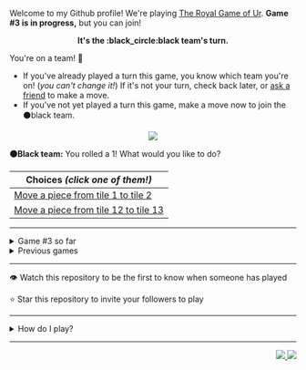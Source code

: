Welcome to my Github profile!
We're playing
[The Royal Game of Ur](https://en.wikipedia.org/wiki/Royal_Game_of_Ur).
**Game #3 is in progress,** but you can join!

<p align="center">
  <b>It's the
  :black_circle:black
  team's turn.</b>
</p>

You're on a team! :wave:

* If you've already played a turn this game, you know which team you're on!
(_you can't change it!_)
If it's not your turn, check back later, or
[ask a
friend](https://twitter.com/share?text=I'm+playing+The+Royal+Game+of+Ur+on+a+GitHub+profile.+Take+your+turn+at+https://github.com/rossjrw/rossjrw+%23RoyalGameOfUr+%23github)
to make a move.
* If you've not yet played a turn this game, make a move now to join the
:black_circle:black
team.

<p align="center"><img src="https://raw.githubusercontent.com/rossjrw/rossjrw/play/games/current/board.526.svg"></p>

  **:black_circle:Black team:**
  You rolled a 1!
What would you like to do?

| Choices *(click one of them!)* |
| --- |
  | [Move a piece from tile 1 to tile 2    ](https://github.com/rossjrw/rossjrw/issues/new?title=ur-move-1%401-0&amp;body=Press+Submit%21+You+don%27t+need+to+edit+this+text+or+do+anything+else.%0D%0A%0D%0ABe+aware+that+your+move+can+take+a+minute+or+two+to+process.) |
  | [Move a piece from tile 12 to tile 13    ](https://github.com/rossjrw/rossjrw/issues/new?title=ur-move-1%4012-0&amp;body=Press+Submit%21+You+don%27t+need+to+edit+this+text+or+do+anything+else.%0D%0A%0D%0ABe+aware+that+your+move+can+take+a+minute+or+two+to+process.) |

-----

<details><summary>Game #3 so far</summary>

## Who's on each team?

<table>
    <thead>
      <tr><th colspan=2>Players in this game</th></tr>
    </thead>
    <tbody>
      <tr>
        <td align="right"><b>Black team</b> :black_circle:</td>
        <td>:white_circle: <b> White team</b></td>
      </tr>
      <tr align="center">
        <td><b><a href="https://github.com/BaptisteMartinet">@BaptisteMartinet</a></b> (33)<br><b><a href="https://github.com/tassiaaccioly">@tassiaaccioly</a></b> (3)<br><b><a href="https://github.com/chekos">@chekos</a></b> (3)<br><b><a href="https://github.com/rossjrw">@rossjrw</a></b> (2)<br><b><a href="https://github.com/cbebe">@cbebe</a></b> (2)<br><b><a href="https://github.com/DiogoTofuMartins">@DiogoTofuMartins</a></b> (1)<br><b><a href="https://github.com/jackwilliamgray">@jackwilliamgray</a></b> (1)<br><b><a href="https://github.com/jackcarey">@jackcarey</a></b> (1)<br><b><a href="https://github.com/shaurya-src">@shaurya-src</a></b> (1)<br><b><a href="https://github.com/kinduff">@kinduff</a></b> (1)<br><b><a href="https://github.com/AfterWorld">@AfterWorld</a></b> (1)</td>
        <td><b><a href="https://github.com/1ethanhansen">@1ethanhansen</a></b> (37)<br><b><a href="https://github.com/shpatrickguo">@shpatrickguo</a></b> (7)<br><b><a href="https://github.com/jtrent238">@jtrent238</a></b> (3)<br><b><a href="https://github.com/The-Coding-Classroom">@The-Coding-Classroom</a></b> (1)<br><b><a href="https://github.com/Hans5958">@Hans5958</a></b> (1)<br><b><a href="https://github.com/abhijit-hota">@abhijit-hota</a></b> (1)</td>
      </tr>
    </tbody>
  </table>

## What's happened so far?

| Time | Turn | Event | Issue | Board |
| :---: | :---: | :--- | :---: | :---: |
  | 11th Jan 2021 18:53 | **0** | :black_circle: **[@BaptisteMartinet](https://github.com/BaptisteMartinet)** started a new game | [#425](https://github.com/rossjrw/rossjrw/issues/425) | [link](https://raw.githubusercontent.com/rossjrw/rossjrw/2e4658022b4eb7f8104666e9a88e8250643c9383/games/current/board.425.svg) |
  | 11th Jan 2021 18:54 | **1** | :black_circle: **[@BaptisteMartinet](https://github.com/BaptisteMartinet)** moved a black piece onto the board to position 1    | [#426](https://github.com/rossjrw/rossjrw/issues/426) | [link](https://raw.githubusercontent.com/rossjrw/rossjrw/a934bcece1bb80caea7dd9911616969452437f3f/games/current/board.426.svg) |
  | 11th Jan 2021 22:08 | **2** | :white_circle: **[@shpatrickguo](https://github.com/shpatrickguo)** moved a white piece onto the board to position 1    | [#427](https://github.com/rossjrw/rossjrw/issues/427) | [link](https://raw.githubusercontent.com/rossjrw/rossjrw/d9425379be92f8c2138459fe496777e97c352802/games/current/board.427.svg) |
  | 12th Jan 2021 09:37 | **3** | :black_circle: **[@BaptisteMartinet](https://github.com/BaptisteMartinet)** moved a black piece from position 1 to position 2    | [#428](https://github.com/rossjrw/rossjrw/issues/428) | [link](https://raw.githubusercontent.com/rossjrw/rossjrw/f9c17baa5a05e61467c216e08c631b80b3f0c57a/games/current/board.428.svg) |
  | 12th Jan 2021 17:20 | **4** | :white_circle: **[@1ethanhansen](https://github.com/1ethanhansen)** moved a white piece from position 1 to position 4  — claimed a rosette :rosette:  | [#429](https://github.com/rossjrw/rossjrw/issues/429) |  |
  | 12th Jan 2021 17:21 | **5** | :white_circle: **[@1ethanhansen](https://github.com/1ethanhansen)** moved a white piece from position 4 to position 8  — claimed a rosette :rosette:  | [#430](https://github.com/rossjrw/rossjrw/issues/430) | [link](https://raw.githubusercontent.com/rossjrw/rossjrw/64b501e334c803850d09f6cc1d178ebf13715574/games/current/board.430.svg) |
  | 12th Jan 2021 17:21 | **6** | :white_circle:  The white team rolled a 0 and their turn was automatically passed | [#430](https://github.com/rossjrw/rossjrw/issues/430) | [link](https://raw.githubusercontent.com/rossjrw/rossjrw/40d891e2a3ae5c43ae4fc383a0fdd3bd862e6951/games/current/board.430.svg) |
  | 12th Jan 2021 17:28 | **7** | :black_circle: **[@BaptisteMartinet](https://github.com/BaptisteMartinet)** moved a black piece from position 2 to position 3    | [#431](https://github.com/rossjrw/rossjrw/issues/431) | [link](https://raw.githubusercontent.com/rossjrw/rossjrw/007f032d6b05bb9beb025545237aba31ad4dc208/games/current/board.431.svg) |
  | 12th Jan 2021 18:00 | **8** | :white_circle: **[@1ethanhansen](https://github.com/1ethanhansen)** moved a white piece onto the board to position 1    | [#432](https://github.com/rossjrw/rossjrw/issues/432) | [link](https://raw.githubusercontent.com/rossjrw/rossjrw/014ac3a454cd31667735a39216d1503a010315d1/games/current/board.432.svg) |
  | 13th Jan 2021 00:01 | **9** | :black_circle: **[@DiogoTofuMartins](https://github.com/DiogoTofuMartins)** moved a black piece from position 3 to position 6    | [#433](https://github.com/rossjrw/rossjrw/issues/433) | [link](https://raw.githubusercontent.com/rossjrw/rossjrw/11b7813c66bae8ab2d2ce21d882b994e261d37d7/games/current/board.433.svg) |
  | 13th Jan 2021 00:37 | **10** | :white_circle: **[@1ethanhansen](https://github.com/1ethanhansen)** moved a white piece onto the board to position 2    | [#434](https://github.com/rossjrw/rossjrw/issues/434) | [link](https://raw.githubusercontent.com/rossjrw/rossjrw/e8661f4a65c59817df3d0238efe825d1fddc74a8/games/current/board.434.svg) |
  | 13th Jan 2021 18:36 | **11** | :black_circle: **[@tassiaaccioly](https://github.com/tassiaaccioly)** moved a black piece onto the board to position 3    | [#435](https://github.com/rossjrw/rossjrw/issues/435) | [link](https://raw.githubusercontent.com/rossjrw/rossjrw/166fbc83a6b89e7f10c30abac8f525e778714533/games/current/board.435.svg) |
  | 13th Jan 2021 18:49 | **12** | :white_circle: **[@1ethanhansen](https://github.com/1ethanhansen)** moved a white piece from position 2 to position 4  — claimed a rosette :rosette:  | [#436](https://github.com/rossjrw/rossjrw/issues/436) | [link](https://raw.githubusercontent.com/rossjrw/rossjrw/aeef20a5ed22fbd5a5c0f256032def39129fbc71/games/current/board.436.svg) |
  | 13th Jan 2021 19:06 | **13** | :white_circle: **[@1ethanhansen](https://github.com/1ethanhansen)** moved a white piece from position 4 to position 6 — captured a black piece :crossed_swords:   | [#437](https://github.com/rossjrw/rossjrw/issues/437) | [link](https://raw.githubusercontent.com/rossjrw/rossjrw/bac6e6fe13f7b89d6ae9684665614d09f5a445d8/games/current/board.437.svg) |
  | 15th Jan 2021 12:14 | **14** | :black_circle: **[@BaptisteMartinet](https://github.com/BaptisteMartinet)** moved a black piece from position 3 to position 4  — claimed a rosette :rosette:  | [#439](https://github.com/rossjrw/rossjrw/issues/439) | [link](https://raw.githubusercontent.com/rossjrw/rossjrw/07c0fb432b09d5149b7dc3f8bcde787762f70071/games/current/board.439.svg) |
  | 15th Jan 2021 12:16 | **15** | :black_circle: **[@BaptisteMartinet](https://github.com/BaptisteMartinet)** moved a black piece from position 4 to position 6 — captured a white piece :crossed_swords:   | [#440](https://github.com/rossjrw/rossjrw/issues/440) |  |
  | 15th Jan 2021 16:29 | **16** | :white_circle: **[@jtrent238](https://github.com/jtrent238)** moved a white piece onto the board to position 2    | [#441](https://github.com/rossjrw/rossjrw/issues/441) | [link](https://raw.githubusercontent.com/rossjrw/rossjrw/0ed9adc147e32099b31a788bfba00440ea8ccf3d/games/current/board.441.svg) |
  | 15th Jan 2021 16:29 | **17** | :black_circle:  The black team rolled a 0 and their turn was automatically passed | [#441](https://github.com/rossjrw/rossjrw/issues/441) | [link](https://raw.githubusercontent.com/rossjrw/rossjrw/01e08b60925a369661b38ca5ba8e33082663c279/games/current/board.441.svg) |
  | 15th Jan 2021 16:31 | **18** | :white_circle: **[@jtrent238](https://github.com/jtrent238)** moved a white piece from position 1 to position 4  — claimed a rosette :rosette:  | [#442](https://github.com/rossjrw/rossjrw/issues/442) | [link](https://raw.githubusercontent.com/rossjrw/rossjrw/52354f0a149ac4b0412d42364e23afe676a99b76/games/current/board.442.svg) |
  | 15th Jan 2021 16:32 | **19** | :white_circle: **[@jtrent238](https://github.com/jtrent238)** moved a white piece onto the board to position 1    | [#443](https://github.com/rossjrw/rossjrw/issues/443) | [link](https://raw.githubusercontent.com/rossjrw/rossjrw/b283cfa2c7a043a9dcde5d7966a91c7ad1019995/games/current/board.443.svg) |
  | 16th Jan 2021 16:32 | **20** | :black_circle: **[@BaptisteMartinet](https://github.com/BaptisteMartinet)** moved a black piece from position 6 to position 9    | [#444](https://github.com/rossjrw/rossjrw/issues/444) | [link](https://raw.githubusercontent.com/rossjrw/rossjrw/75f1465060fcb7856ed862ef84dd6a1e5f967144/games/current/board.444.svg) |
  | 16th Jan 2021 17:51 | **21** | :white_circle: **[@1ethanhansen](https://github.com/1ethanhansen)** moved a white piece from position 4 to position 7    | [#445](https://github.com/rossjrw/rossjrw/issues/445) | [link](https://raw.githubusercontent.com/rossjrw/rossjrw/b6a52aa2e0194d0daf60acd5a9817d98a713a311/games/current/board.445.svg) |
  | 17th Jan 2021 10:44 | **22** | :black_circle: **[@BaptisteMartinet](https://github.com/BaptisteMartinet)** moved a black piece from position 9 to position 12    | [#446](https://github.com/rossjrw/rossjrw/issues/446) | [link](https://raw.githubusercontent.com/rossjrw/rossjrw/1e0251ba2a5e8bc898e90d71e696228cc9a65f05/games/current/board.446.svg) |
  | 17th Jan 2021 19:29 | **23** | :white_circle: **[@1ethanhansen](https://github.com/1ethanhansen)** moved a white piece from position 7 to position 10    | [#447](https://github.com/rossjrw/rossjrw/issues/447) | [link](https://raw.githubusercontent.com/rossjrw/rossjrw/65c00f8eaa214b5d3e5fd942e4f5e065cffe7f6b/games/current/board.447.svg) |
  | 17th Jan 2021 21:12 | **24** | :black_circle: **[@BaptisteMartinet](https://github.com/BaptisteMartinet)** ascended a black piece from position 12 :rocket:    | [#448](https://github.com/rossjrw/rossjrw/issues/448) | [link](https://raw.githubusercontent.com/rossjrw/rossjrw/e571b93b19c18e7a983a07419059337c598299fd/games/current/board.448.svg) |
  | 17th Jan 2021 21:23 | **25** | :white_circle: **[@1ethanhansen](https://github.com/1ethanhansen)** moved a white piece from position 2 to position 3    | [#449](https://github.com/rossjrw/rossjrw/issues/449) | [link](https://raw.githubusercontent.com/rossjrw/rossjrw/38368998dd351bbda19cb08c0ca222c940c9b516/games/current/board.449.svg) |
  | 17th Jan 2021 21:50 | **26** | :black_circle: **[@BaptisteMartinet](https://github.com/BaptisteMartinet)** moved a black piece onto the board to position 3    | [#450](https://github.com/rossjrw/rossjrw/issues/450) | [link](https://raw.githubusercontent.com/rossjrw/rossjrw/de46a2d98258e6c7b02d195f53d9c3b2f15ee263/games/current/board.450.svg) |
  | 17th Jan 2021 21:54 | **27** | :white_circle: **[@1ethanhansen](https://github.com/1ethanhansen)** moved a white piece onto the board to position 4  — claimed a rosette :rosette:  | [#451](https://github.com/rossjrw/rossjrw/issues/451) | [link](https://raw.githubusercontent.com/rossjrw/rossjrw/7e8eeab04ba334dfff138fe535c38cac0f383904/games/current/board.451.svg) |
  | 17th Jan 2021 21:55 | **28** | :white_circle: **[@1ethanhansen](https://github.com/1ethanhansen)** moved a white piece onto the board to position 2    | [#452](https://github.com/rossjrw/rossjrw/issues/452) | [link](https://raw.githubusercontent.com/rossjrw/rossjrw/f08b81bb6f681b15d94ee918bd94d1bba04a0b25/games/current/board.452.svg) |
  | 17th Jan 2021 23:06 | **29** | :black_circle: **[@tassiaaccioly](https://github.com/tassiaaccioly)** moved a black piece from position 3 to position 4  — claimed a rosette :rosette:  | [#453](https://github.com/rossjrw/rossjrw/issues/453) | [link](https://raw.githubusercontent.com/rossjrw/rossjrw/5add3e878a7960dd2d55c64554514e2f46289775/games/current/board.453.svg) |
  | 18th Jan 2021 01:22 | **30** | :black_circle: **[@jackwilliamgray](https://github.com/jackwilliamgray)** moved a black piece onto the board to position 2    | [#454](https://github.com/rossjrw/rossjrw/issues/454) | [link](https://raw.githubusercontent.com/rossjrw/rossjrw/7141d88153c7024bd068837f179b6c68d50aabb4/games/current/board.454.svg) |
  | 18th Jan 2021 02:40 | **31** | :white_circle: **[@1ethanhansen](https://github.com/1ethanhansen)** moved a white piece from position 10 to position 12    | [#455](https://github.com/rossjrw/rossjrw/issues/455) | [link](https://raw.githubusercontent.com/rossjrw/rossjrw/e65711ca96b77a255a6b04990d3160c662f512ea/games/current/board.455.svg) |
  | 18th Jan 2021 08:53 | **32** | :black_circle: **[@BaptisteMartinet](https://github.com/BaptisteMartinet)** moved a black piece onto the board to position 3    | [#456](https://github.com/rossjrw/rossjrw/issues/456) | [link](https://raw.githubusercontent.com/rossjrw/rossjrw/02517d2a2a00fb36c80bd3d884f571e036d3a9e4/games/current/board.456.svg) |
  | 19th Jan 2021 00:34 | **33** | :white_circle: **[@shpatrickguo](https://github.com/shpatrickguo)** moved a white piece from position 12 to position 14  — claimed a rosette :rosette:  | [#457](https://github.com/rossjrw/rossjrw/issues/457) | [link](https://raw.githubusercontent.com/rossjrw/rossjrw/1af25861eecd59b2730215e5e576717dc5ef15b3/games/current/board.457.svg) |
  | 19th Jan 2021 12:50 | **34** | :white_circle: **[@The-Coding-Classroom](https://github.com/The-Coding-Classroom)** moved a white piece from position 8 to position 12    | [#458](https://github.com/rossjrw/rossjrw/issues/458) | [link](https://raw.githubusercontent.com/rossjrw/rossjrw/68a1ecdb1c161324ee7af463312cf8276f060348/games/current/board.458.svg) |
  | 20th Jan 2021 00:46 | **35** | :black_circle: **[@jackcarey](https://github.com/jackcarey)** moved a black piece from position 4 to position 7    | [#459](https://github.com/rossjrw/rossjrw/issues/459) | [link](https://raw.githubusercontent.com/rossjrw/rossjrw/190776b448a5d5b45c5e9ebb31bd2937d8015d94/games/current/board.459.svg) |
  | 20th Jan 2021 00:57 | **36** | :white_circle: **[@1ethanhansen](https://github.com/1ethanhansen)** moved a white piece from position 4 to position 6    | [#460](https://github.com/rossjrw/rossjrw/issues/460) | [link](https://raw.githubusercontent.com/rossjrw/rossjrw/d44b1a98c19f77fb6e63cdee86cb1dca7e6ea22b/games/current/board.460.svg) |
  | 20th Jan 2021 10:37 | **37** | :black_circle: **[@BaptisteMartinet](https://github.com/BaptisteMartinet)** moved a black piece from position 7 to position 10    | [#461](https://github.com/rossjrw/rossjrw/issues/461) | [link](https://raw.githubusercontent.com/rossjrw/rossjrw/2179e7fa83918a6f18ac24b30ad513c43ec91d22/games/current/board.461.svg) |
  | 20th Jan 2021 18:49 | **38** | :white_circle: **[@1ethanhansen](https://github.com/1ethanhansen)** ascended a white piece from position 12 :rocket:    | [#463](https://github.com/rossjrw/rossjrw/issues/463) | [link](https://raw.githubusercontent.com/rossjrw/rossjrw/acbba44a0219993b7f9d3c1c53fd5e15a6109706/games/current/board.463.svg) |
  | 22nd Jan 2021 08:16 | **39** | :black_circle: **[@shaurya-src](https://github.com/shaurya-src)** moved a black piece from position 3 to position 4  — claimed a rosette :rosette:  | [#464](https://github.com/rossjrw/rossjrw/issues/464) | [link](https://raw.githubusercontent.com/rossjrw/rossjrw/82dd4a4ec2eea12ea3d6820159ab3a2330023bef/games/current/board.464.svg) |
  | 23rd Jan 2021 19:08 | **40** | :black_circle: **[@kinduff](https://github.com/kinduff)** moved a black piece from position 4 to position 7    | [#465](https://github.com/rossjrw/rossjrw/issues/465) | [link](https://raw.githubusercontent.com/rossjrw/rossjrw/33dd4f565044125668c2f2a34c6371c9724bb6e0/games/current/board.465.svg) |
  | 23rd Jan 2021 19:13 | **41** | :white_circle: **[@1ethanhansen](https://github.com/1ethanhansen)** moved a white piece from position 2 to position 4  — claimed a rosette :rosette:  | [#466](https://github.com/rossjrw/rossjrw/issues/466) | [link](https://raw.githubusercontent.com/rossjrw/rossjrw/f6742246b239da086dc28f2d9a100e26ae5cf6e4/games/current/board.466.svg) |
  | 23rd Jan 2021 19:14 | **42** | :white_circle: **[@1ethanhansen](https://github.com/1ethanhansen)** moved a white piece from position 4 to position 7 — captured a black piece :crossed_swords:   | [#467](https://github.com/rossjrw/rossjrw/issues/467) | [link](https://raw.githubusercontent.com/rossjrw/rossjrw/23bb93acd53da2e2eb6763404b7b46c0dcf155dc/games/current/board.467.svg) |
  | 25th Jan 2021 11:27 | **43** | :black_circle: **[@BaptisteMartinet](https://github.com/BaptisteMartinet)** moved a black piece from position 10 to position 11    | [#468](https://github.com/rossjrw/rossjrw/issues/468) | [link](https://raw.githubusercontent.com/rossjrw/rossjrw/232d35cb55e908b20f32a30100685cf6f4c76187/games/current/board.468.svg) |
  | 25th Jan 2021 15:03 | **44** | :white_circle: **[@shpatrickguo](https://github.com/shpatrickguo)** moved a white piece from position 6 to position 8  — claimed a rosette :rosette:  | [#469](https://github.com/rossjrw/rossjrw/issues/469) | [link](https://raw.githubusercontent.com/rossjrw/rossjrw/850238d3bbae1052af3b594129c01deb2d579040/games/current/board.469.svg) |
  | 26th Jan 2021 00:04 | **45** | :white_circle: **[@1ethanhansen](https://github.com/1ethanhansen)** moved a white piece from position 8 to position 11 — captured a black piece :crossed_swords:   | [#470](https://github.com/rossjrw/rossjrw/issues/470) | [link](https://raw.githubusercontent.com/rossjrw/rossjrw/d074d954ee0641977a864a3bcd1aa208c46c9e05/games/current/board.470.svg) |
  | 26th Jan 2021 15:57 | **46** | :black_circle: **[@BaptisteMartinet](https://github.com/BaptisteMartinet)** moved a black piece from position 2 to position 3    | [#471](https://github.com/rossjrw/rossjrw/issues/471) | [link](https://raw.githubusercontent.com/rossjrw/rossjrw/7dd3dde2571ab52351e21a84d6bcbecbdad43de0/games/current/board.471.svg) |
  | 26th Jan 2021 17:03 | **47** | :white_circle: **[@1ethanhansen](https://github.com/1ethanhansen)** moved a white piece from position 11 to position 13    | [#472](https://github.com/rossjrw/rossjrw/issues/472) | [link](https://raw.githubusercontent.com/rossjrw/rossjrw/ab6cf76792e1dffc742b8f92e8ef3d281074f1ba/games/current/board.472.svg) |
  | 26th Jan 2021 18:32 | **48** | :black_circle: **[@tassiaaccioly](https://github.com/tassiaaccioly)** moved a black piece onto the board to position 2    | [#473](https://github.com/rossjrw/rossjrw/issues/473) | [link](https://raw.githubusercontent.com/rossjrw/rossjrw/832e93a3efdfb2d33e88093f029a94cb303f9bbf/games/current/board.473.svg) |
  | 26th Jan 2021 18:40 | **49** | :white_circle: **[@1ethanhansen](https://github.com/1ethanhansen)** moved a white piece onto the board to position 2    | [#474](https://github.com/rossjrw/rossjrw/issues/474) | [link](https://raw.githubusercontent.com/rossjrw/rossjrw/ab69c1a954351ca7d910dd7b708f78eae233207f/games/current/board.474.svg) |
  | 27th Jan 2021 14:12 | **50** | :black_circle: **[@BaptisteMartinet](https://github.com/BaptisteMartinet)** moved a black piece from position 3 to position 4  — claimed a rosette :rosette:  | [#475](https://github.com/rossjrw/rossjrw/issues/475) | [link](https://raw.githubusercontent.com/rossjrw/rossjrw/bc2d2be546b7b199f5b8cc106f446145713d7f53/games/current/board.475.svg) |
  | 27th Jan 2021 14:19 | **51** | :black_circle: **[@BaptisteMartinet](https://github.com/BaptisteMartinet)** moved a black piece from position 4 to position 6    | [#476](https://github.com/rossjrw/rossjrw/issues/476) | [link](https://raw.githubusercontent.com/rossjrw/rossjrw/49eb9611c1d54db4fcda40397b1b921d389c0c4d/games/current/board.476.svg) |
  | 27th Jan 2021 17:59 | **52** | :white_circle: **[@shpatrickguo](https://github.com/shpatrickguo)** moved a white piece from position 3 to position 6 — captured a black piece :crossed_swords:   | [#477](https://github.com/rossjrw/rossjrw/issues/477) | [link](https://raw.githubusercontent.com/rossjrw/rossjrw/06bb9f827f0bf1e643251a417522d6383b0b4da5/games/current/board.477.svg) |
  | 28th Jan 2021 06:44 | **53** | :black_circle: **[@AfterWorld](https://github.com/AfterWorld)** moved a black piece onto the board to position 3    | [#478](https://github.com/rossjrw/rossjrw/issues/478) | [link](https://raw.githubusercontent.com/rossjrw/rossjrw/a45a6b5214bcbb5b5a01c64c954217d3272d9511/games/current/board.478.svg) |
  | 28th Jan 2021 16:44 | **54** | :white_circle: **[@Hans5958](https://github.com/Hans5958)** moved a white piece from position 6 to position 8  — claimed a rosette :rosette:  | [#479](https://github.com/rossjrw/rossjrw/issues/479) | [link](https://raw.githubusercontent.com/rossjrw/rossjrw/48c06cc1502efa7a5260e46b677069444808c844/games/current/board.479.svg) |
  | 28th Jan 2021 16:46 | **55** | :white_circle: **[@1ethanhansen](https://github.com/1ethanhansen)** ascended a white piece from position 13 :rocket:    | [#480](https://github.com/rossjrw/rossjrw/issues/480) | [link](https://raw.githubusercontent.com/rossjrw/rossjrw/e3444f98f9df5bf255fbe22f8314b432ace27d06/games/current/board.480.svg) |
  | 31st Jan 2021 13:04 | **56** | :black_circle: **[@BaptisteMartinet](https://github.com/BaptisteMartinet)** moved a black piece from position 2 to position 5    | [#481](https://github.com/rossjrw/rossjrw/issues/481) | [link](https://raw.githubusercontent.com/rossjrw/rossjrw/53b630f03a589599fd1c46443f218be92a37adaf/games/current/board.481.svg) |
  | 31st Jan 2021 17:14 | **57** | :white_circle: **[@shpatrickguo](https://github.com/shpatrickguo)** moved a white piece from position 2 to position 5 — captured a black piece :crossed_swords:   | [#482](https://github.com/rossjrw/rossjrw/issues/482) | [link](https://raw.githubusercontent.com/rossjrw/rossjrw/300fa7d7575dc061711203ddd0015842ae17b803/games/current/board.482.svg) |
  | 31st Jan 2021 22:08 | **58** | :black_circle: **[@BaptisteMartinet](https://github.com/BaptisteMartinet)** moved a black piece from position 3 to position 4  — claimed a rosette :rosette:  | [#483](https://github.com/rossjrw/rossjrw/issues/483) | [link](https://raw.githubusercontent.com/rossjrw/rossjrw/7eb4c5111fdeea3d67b7e5c2ea0ec2aab8e4da8d/games/current/board.483.svg) |
  | 31st Jan 2021 22:16 | **59** | :black_circle: **[@BaptisteMartinet](https://github.com/BaptisteMartinet)** moved a black piece from position 4 to position 9    | [#484](https://github.com/rossjrw/rossjrw/issues/484) | [link](https://raw.githubusercontent.com/rossjrw/rossjrw/dcf5dd45663a135b404144a0fdd17633219ab530/games/current/board.484.svg) |
  | 1st Feb 2021 00:10 | **60** | :white_circle: **[@1ethanhansen](https://github.com/1ethanhansen)** moved a white piece from position 8 to position 9 — captured a black piece :crossed_swords:   | [#485](https://github.com/rossjrw/rossjrw/issues/485) | [link](https://raw.githubusercontent.com/rossjrw/rossjrw/68c6caaa4e4b4715f4f73ed1dd37cd0cd09f64db/games/current/board.485.svg) |
  | 1st Feb 2021 08:55 | **61** | :black_circle: **[@BaptisteMartinet](https://github.com/BaptisteMartinet)** moved a black piece onto the board to position 2    | [#486](https://github.com/rossjrw/rossjrw/issues/486) | [link](https://raw.githubusercontent.com/rossjrw/rossjrw/947274c7a85188043e8649e9820be047ad3c2663/games/current/board.486.svg) |
  | 1st Feb 2021 16:07 | **62** | :white_circle: **[@1ethanhansen](https://github.com/1ethanhansen)** moved a white piece from position 5 to position 8  — claimed a rosette :rosette:  | [#487](https://github.com/rossjrw/rossjrw/issues/487) | [link](https://raw.githubusercontent.com/rossjrw/rossjrw/d2a1dc5357dedd3c7e002cfd7c6e795d9f053f8d/games/current/board.487.svg) |
  | 1st Feb 2021 16:20 | **63** | :white_circle: **[@1ethanhansen](https://github.com/1ethanhansen)** moved a white piece from position 8 to position 11    | [#488](https://github.com/rossjrw/rossjrw/issues/488) | [link](https://raw.githubusercontent.com/rossjrw/rossjrw/ed6bf81e0c2395390cbe419f14bc28d2f13d6767/games/current/board.488.svg) |
  | 2nd Feb 2021 07:18 | **64** | :black_circle: **[@rossjrw](https://github.com/rossjrw)** moved a black piece from position 2 to position 4  — claimed a rosette :rosette:  | [#489](https://github.com/rossjrw/rossjrw/issues/489) | [link](https://raw.githubusercontent.com/rossjrw/rossjrw/66b1ccb57560e8567f3ff144554615d3a7f35543/games/current/board.489.svg) |
  | 2nd Feb 2021 07:18 | **65** | :black_circle: **[@rossjrw](https://github.com/rossjrw)** moved a black piece onto the board to position 1    | [#490](https://github.com/rossjrw/rossjrw/issues/490) | [link](https://raw.githubusercontent.com/rossjrw/rossjrw/0d49d6c13368f1050745548c2b21adc40add12d4/games/current/board.490.svg) |
  | 2nd Feb 2021 18:39 | **66** | :white_circle: **[@1ethanhansen](https://github.com/1ethanhansen)** moved a white piece from position 1 to position 4  — claimed a rosette :rosette:  | [#491](https://github.com/rossjrw/rossjrw/issues/491) | [link](https://raw.githubusercontent.com/rossjrw/rossjrw/f4bfb08c51aa9faed66e82e77fbcae3d2fb31e14/games/current/board.491.svg) |
  | 2nd Feb 2021 18:41 | **67** | :white_circle: **[@1ethanhansen](https://github.com/1ethanhansen)** moved a white piece from position 11 to position 13    | [#492](https://github.com/rossjrw/rossjrw/issues/492) |  |
  | 3rd Feb 2021 01:40 | **68** | :black_circle: **[@chekos](https://github.com/chekos)** moved a black piece from position 4 to position 5    | [#493](https://github.com/rossjrw/rossjrw/issues/493) | [link](https://raw.githubusercontent.com/rossjrw/rossjrw/2e7a659fa9077ad7ad586dca354ba71801aac90b/games/current/board.493.svg) |
  | 3rd Feb 2021 01:40 | **69** | :white_circle:  The white team rolled a 0 and their turn was automatically passed | [#493](https://github.com/rossjrw/rossjrw/issues/493) | [link](https://raw.githubusercontent.com/rossjrw/rossjrw/0daf1a5ba1bc55fea39912d8a1320a7aee6aab32/games/current/board.493.svg) |
  | 3rd Feb 2021 01:42 | **70** | :black_circle: **[@chekos](https://github.com/chekos)** moved a black piece from position 5 to position 8  — claimed a rosette :rosette:  | [#494](https://github.com/rossjrw/rossjrw/issues/494) | [link](https://raw.githubusercontent.com/rossjrw/rossjrw/2a2c34f99bef6ea6d48ffef83271e859622f988f/games/current/board.494.svg) |
  | 3rd Feb 2021 01:43 | **71** | :black_circle: **[@chekos](https://github.com/chekos)** moved a black piece from position 8 to position 10    | [#495](https://github.com/rossjrw/rossjrw/issues/495) |  |
  | 3rd Feb 2021 05:21 | **72** | :white_circle: **[@1ethanhansen](https://github.com/1ethanhansen)** ascended a white piece from position 13 :rocket:    | [#496](https://github.com/rossjrw/rossjrw/issues/496) | [link](https://raw.githubusercontent.com/rossjrw/rossjrw/209b686067ce93021e5261779ef8e02958082d89/games/current/board.496.svg) |
  | 3rd Feb 2021 05:21 | **73** | :black_circle:  The black team rolled a 0 and their turn was automatically passed | [#496](https://github.com/rossjrw/rossjrw/issues/496) | [link](https://raw.githubusercontent.com/rossjrw/rossjrw/5e7f848dd5f53b1fbb00cf2b2db4ed29edec0825/games/current/board.496.svg) |
  | 3rd Feb 2021 05:22 | **74** | :white_circle: **[@1ethanhansen](https://github.com/1ethanhansen)** moved a white piece from position 9 to position 10 — captured a black piece :crossed_swords:   | [#497](https://github.com/rossjrw/rossjrw/issues/497) | [link](https://raw.githubusercontent.com/rossjrw/rossjrw/659fc42db8f120268ae649389c805f0d9ae1bcdc/games/current/board.497.svg) |
  | 4th Feb 2021 13:17 | **75** | :black_circle: **[@BaptisteMartinet](https://github.com/BaptisteMartinet)** moved a black piece from position 1 to position 3    | [#498](https://github.com/rossjrw/rossjrw/issues/498) |  |
  | 4th Feb 2021 13:45 | **76** | :white_circle: **[@abhijit-hota](https://github.com/abhijit-hota)** ascended a white piece from position 14 :rocket:    | [#499](https://github.com/rossjrw/rossjrw/issues/499) | [link](https://raw.githubusercontent.com/rossjrw/rossjrw/f2dd7797d6851cb211d907bb13f20745aabdae1b/games/current/board.499.svg) |
  | 4th Feb 2021 13:45 | **77** | :black_circle:  The black team rolled a 0 and their turn was automatically passed | [#499](https://github.com/rossjrw/rossjrw/issues/499) | [link](https://raw.githubusercontent.com/rossjrw/rossjrw/5c1e8659144365793b64d73cc45a98a23a433068/games/current/board.499.svg) |
  | 4th Feb 2021 16:39 | **78** | :white_circle: **[@1ethanhansen](https://github.com/1ethanhansen)** moved a white piece from position 10 to position 13    | [#500](https://github.com/rossjrw/rossjrw/issues/500) | [link](https://raw.githubusercontent.com/rossjrw/rossjrw/5fd711f8717eed11a7a061bf5d23ee392e408cbc/games/current/board.500.svg) |
  | 5th Feb 2021 09:09 | **79** | :black_circle: **[@BaptisteMartinet](https://github.com/BaptisteMartinet)** moved a black piece onto the board to position 2    | [#501](https://github.com/rossjrw/rossjrw/issues/501) | [link](https://raw.githubusercontent.com/rossjrw/rossjrw/fa86d9fa2812ce5c80f3e5f3eee024f98b72ff92/games/current/board.501.svg) |
  | 5th Feb 2021 18:04 | **80** | :white_circle: **[@1ethanhansen](https://github.com/1ethanhansen)** moved a white piece from position 7 to position 10    | [#502](https://github.com/rossjrw/rossjrw/issues/502) | [link](https://raw.githubusercontent.com/rossjrw/rossjrw/9ec484e2f8b281dfee0188819ef3ef7cef63337b/games/current/board.502.svg) |
  | 5th Feb 2021 19:16 | **81** | :black_circle: **[@BaptisteMartinet](https://github.com/BaptisteMartinet)** moved a black piece from position 2 to position 4  — claimed a rosette :rosette:  | [#503](https://github.com/rossjrw/rossjrw/issues/503) | [link](https://raw.githubusercontent.com/rossjrw/rossjrw/e9ea4b15572065f5125fb557b6d4f47424b04c8e/games/current/board.503.svg) |
  | 5th Feb 2021 19:16 | **82** | :black_circle: **[@BaptisteMartinet](https://github.com/BaptisteMartinet)** moved a black piece from position 4 to position 7    | [#504](https://github.com/rossjrw/rossjrw/issues/504) | [link](https://raw.githubusercontent.com/rossjrw/rossjrw/10b79dc7f9797fc8ff31ae05a3cb23f1f7a5850d/games/current/board.504.svg) |
  | 5th Feb 2021 19:37 | **83** | :white_circle: **[@1ethanhansen](https://github.com/1ethanhansen)** moved a white piece from position 4 to position 7 — captured a black piece :crossed_swords:   | [#505](https://github.com/rossjrw/rossjrw/issues/505) |  |
  | 6th Feb 2021 16:35 | **84** | :black_circle: **[@cbebe](https://github.com/cbebe)** moved a black piece from position 3 to position 6    | [#506](https://github.com/rossjrw/rossjrw/issues/506) | [link](https://raw.githubusercontent.com/rossjrw/rossjrw/62416aa4ffa4b90dbe57b150af27580ded306517/games/current/board.506.svg) |
  | 6th Feb 2021 16:35 | **85** | :white_circle:  The white team rolled a 3 and their turn was automatically passed | [#506](https://github.com/rossjrw/rossjrw/issues/506) | [link](https://raw.githubusercontent.com/rossjrw/rossjrw/62c1ba5b22fe0fb59a683a8c352f60605b6f701c/games/current/board.506.svg) |
  | 6th Feb 2021 17:00 | **86** | :black_circle: **[@cbebe](https://github.com/cbebe)** moved a black piece from position 6 to position 8  — claimed a rosette :rosette:  | [#507](https://github.com/rossjrw/rossjrw/issues/507) | [link](https://raw.githubusercontent.com/rossjrw/rossjrw/8be9b8cf4dc6f14698a8122aaf1de344754ffbdd/games/current/board.507.svg) |
  | 6th Feb 2021 19:41 | **87** | :black_circle: **[@BaptisteMartinet](https://github.com/BaptisteMartinet)** moved a black piece onto the board to position 3    | [#508](https://github.com/rossjrw/rossjrw/issues/508) | [link](https://raw.githubusercontent.com/rossjrw/rossjrw/f3ce1d8f85759b4323f0018ffd90a067a94f66b3/games/current/board.508.svg) |
  | 7th Feb 2021 00:04 | **88** | :white_circle: **[@shpatrickguo](https://github.com/shpatrickguo)** moved a white piece from position 13 to position 14  — claimed a rosette :rosette:  | [#509](https://github.com/rossjrw/rossjrw/issues/509) | [link](https://raw.githubusercontent.com/rossjrw/rossjrw/b9ee466cd67473ac5d62531e205572aaaca5df26/games/current/board.509.svg) |
  | 7th Feb 2021 04:17 | **89** | :white_circle: **[@1ethanhansen](https://github.com/1ethanhansen)** moved a white piece from position 10 to position 13    | [#510](https://github.com/rossjrw/rossjrw/issues/510) | [link](https://raw.githubusercontent.com/rossjrw/rossjrw/2534c191783e8a1ad1ef8e9e0bb0caf9b54d29d1/games/current/board.510.svg) |
  | 8th Feb 2021 09:15 | **90** | :black_circle: **[@BaptisteMartinet](https://github.com/BaptisteMartinet)** moved a black piece from position 3 to position 4  — claimed a rosette :rosette:  | [#512](https://github.com/rossjrw/rossjrw/issues/512) | [link](https://raw.githubusercontent.com/rossjrw/rossjrw/576bebb961c56c3bfb80f6e46a243c513c32fd63/games/current/board.512.svg) |
  | 8th Feb 2021 09:16 | **91** | :black_circle: **[@BaptisteMartinet](https://github.com/BaptisteMartinet)** moved a black piece from position 4 to position 6    | [#513](https://github.com/rossjrw/rossjrw/issues/513) | [link](https://raw.githubusercontent.com/rossjrw/rossjrw/6a1d3dd325e8acb565e5a418566fb6b3c5f66f0c/games/current/board.513.svg) |
  | 8th Feb 2021 16:46 | **92** | :white_circle: **[@shpatrickguo](https://github.com/shpatrickguo)** moved a white piece from position 7 to position 10    | [#514](https://github.com/rossjrw/rossjrw/issues/514) |  |
  | 8th Feb 2021 23:14 | **93** | :black_circle: **[@BaptisteMartinet](https://github.com/BaptisteMartinet)** moved a black piece from position 8 to position 9    | [#515](https://github.com/rossjrw/rossjrw/issues/515) | [link](https://raw.githubusercontent.com/rossjrw/rossjrw/21443e9fbdaa8b27bb7e962b400d26f059ed518b/games/current/board.515.svg) |
  | 8th Feb 2021 23:14 | **94** | :white_circle:  The white team rolled a 4 and their turn was automatically passed | [#515](https://github.com/rossjrw/rossjrw/issues/515) | [link](https://raw.githubusercontent.com/rossjrw/rossjrw/8e54c1f274b3662e70458ec119d0093f07dfac74/games/current/board.515.svg) |
  | 9th Feb 2021 09:47 | **95** | :black_circle: **[@BaptisteMartinet](https://github.com/BaptisteMartinet)** moved a black piece from position 9 to position 10 — captured a white piece :crossed_swords:   | [#516](https://github.com/rossjrw/rossjrw/issues/516) | [link](https://raw.githubusercontent.com/rossjrw/rossjrw/32ce541c82b4f01522128c637bad5908e3da43d3/games/current/board.516.svg) |
  | 9th Feb 2021 16:42 | **96** | :white_circle: **[@1ethanhansen](https://github.com/1ethanhansen)** ascended a white piece from position 14 :rocket:    | [#517](https://github.com/rossjrw/rossjrw/issues/517) | [link](https://raw.githubusercontent.com/rossjrw/rossjrw/3dba82fa56c8e3fbc0da89310a4a9f44ffc85663/games/current/board.517.svg) |
  | 10th Feb 2021 09:54 | **97** | :black_circle: **[@BaptisteMartinet](https://github.com/BaptisteMartinet)** moved a black piece from position 10 to position 11    | [#518](https://github.com/rossjrw/rossjrw/issues/518) | [link](https://raw.githubusercontent.com/rossjrw/rossjrw/a3d97ca804854231b1a60257bb7861d258c6c497/games/current/board.518.svg) |
  | 10th Feb 2021 17:08 | **98** | :white_circle: **[@1ethanhansen](https://github.com/1ethanhansen)** moved a white piece onto the board to position 3    | [#519](https://github.com/rossjrw/rossjrw/issues/519) | [link](https://raw.githubusercontent.com/rossjrw/rossjrw/4de970d3a5f9f2d2d2787e50cfb7256696b22544/games/current/board.519.svg) |
  | 11th Feb 2021 17:10 | **99** | :black_circle: **[@BaptisteMartinet](https://github.com/BaptisteMartinet)** moved a black piece from position 6 to position 10    | [#520](https://github.com/rossjrw/rossjrw/issues/520) | [link](https://raw.githubusercontent.com/rossjrw/rossjrw/eef5d77c04eaef388aac506fd547b98eec2a61a9/games/current/board.520.svg) |
  | 11th Feb 2021 17:11 | **100** | :white_circle: **[@1ethanhansen](https://github.com/1ethanhansen)** moved a white piece from position 3 to position 5    | [#521](https://github.com/rossjrw/rossjrw/issues/521) | [link](https://raw.githubusercontent.com/rossjrw/rossjrw/f577ae1ea5509dab92fdf69861a8be8711beb3fe/games/current/board.521.svg) |
  | 11th Feb 2021 17:41 | **101** | :black_circle: **[@BaptisteMartinet](https://github.com/BaptisteMartinet)** moved a black piece from position 10 to position 12    | [#522](https://github.com/rossjrw/rossjrw/issues/522) | [link](https://raw.githubusercontent.com/rossjrw/rossjrw/c151437a317f6ac88666d4ae035915b910c0e3c4/games/current/board.522.svg) |
  | 11th Feb 2021 17:52 | **102** | :white_circle: **[@1ethanhansen](https://github.com/1ethanhansen)** moved a white piece from position 5 to position 7    | [#523](https://github.com/rossjrw/rossjrw/issues/523) | [link](https://raw.githubusercontent.com/rossjrw/rossjrw/5b61c444772e89bf7d0d780134600b400a9fccdb/games/current/board.523.svg) |
  | 11th Feb 2021 17:53 | **103** | :black_circle: **[@BaptisteMartinet](https://github.com/BaptisteMartinet)** moved a black piece onto the board to position 1    | [#524](https://github.com/rossjrw/rossjrw/issues/524) | [link](https://raw.githubusercontent.com/rossjrw/rossjrw/1eda1061941c6be1cd4875b4facece1a45272849/games/current/board.524.svg) |
  | 11th Feb 2021 17:56 | **104** | :white_circle: **[@1ethanhansen](https://github.com/1ethanhansen)** moved a white piece from position 7 to position 8  — claimed a rosette :rosette:  | [#525](https://github.com/rossjrw/rossjrw/issues/525) | [link](https://raw.githubusercontent.com/rossjrw/rossjrw/d6d607b40b963f460b66c3a69ec0b581fce36a3f/games/current/board.525.svg) |
  | 11th Feb 2021 17:56 | **105** | :white_circle: **[@1ethanhansen](https://github.com/1ethanhansen)** moved a white piece from position 8 to position 10    | [#526](https://github.com/rossjrw/rossjrw/issues/526) |  |

</details>

<details><summary>Previous games</summary>

## Previous games

1. A game was started on 30th Jul 2020 by **[@rossjrw](https://github.com/rossjrw)** and ended on 4th Dec 2020. 
   * The :white_circle:white team won. 
   * 64 players played 166 moves across 4 months and 5 days. 
   * The :black_circle:black team captured 9 white pieces and claimed 12 rosettes. 
   * The :white_circle:white team captured 10 black pieces and claimed 18 rosettes. 
   * The MVP of the winning team was **[@1ethanhansen](https://github.com/1ethanhansen)**, who played 48 moves. 
   * The winning move was made by **[@qbtl](https://github.com/qbtl)** ([#269](https://github.com/rossjrw/rossjrw/issues/269)).
1. A game was started on 4th Dec 2020 by **[@1ethanhansen](https://github.com/1ethanhansen)** and ended on 11th Jan 2021. 
   * The :black_circle:black team won. 
   * 27 players played 145 moves across 1 month and 1 week. 
   * The :black_circle:black team captured 7 white pieces and claimed 16 rosettes. 
   * The :white_circle:white team captured 6 black pieces and claimed 14 rosettes. 
   * The MVP of the winning team was **[@shpatrickguo](https://github.com/shpatrickguo)**, who played 26 moves. 
   * The winning move was made by **[@shpatrickguo](https://github.com/shpatrickguo)** ([#424](https://github.com/rossjrw/rossjrw/issues/424)).

</details>

-----

:eye: Watch this repository to be the first to know when someone has played

:star: Star this repository to invite your followers to play

-----

<details><summary>How do I play?</summary>

  It's the :white_circle:white team versus the :black_circle:black team.

  The turn starts by rolling 4 binary dice, which
  results in a number from 0 to 4. The current team gets to move one of their
  pieces by that many tiles.

  All of your pieces start on position 0 (the space just before tile 1). Your
  goal is to get all seven of them off the board by moving them onto position
  15 (the space just after tile 14). This is called **:rocket:ascending** a
  piece. You also want to prevent your opponent from :rocket:ascending their
  pieces.

  You will move your pieces along the tiles from tile 1 to tile 14. The tiles
  on your side of the board (tiles 1 through 4, 13, and 14) are safe — only
  your pieces can be there. However, the tiles in the middle (tiles 5 through
  12) are unsafe — your opponent's pieces can also be here. If one team's piece
  lands on the same tile as another team's piece, the piece that was landed on
  is **:crossed_swords:captured**! It goes all the way back to position 0.

  If you land on a **:rosette:rosette** (tiles 4, 8, and 14), your team gets to
  take another turn. Also, a piece that is on the :rosette:rosette on tile 8
  *cannot be :crossed_swords:captured*. A piece that's trying to capture it will
  simply bounce off onto tile 9.

  The first team to **:rocket:ascend** all seven of their pieces — that is,
  move them off the board onto position 15 — :crown:wins!

  Watch [Tom Scott play against Irving
  Finkel](https://www.youtube.com/watch?v=WZskjLq040I) in 2017.

  -----

  Playing Ur on my GitHub profile is easy. The dice have already been rolled
  for you — all you have to do is decide what to do with them.

  Anyone can join either team at any time, but once you're in a team, you're
  locked into it until the game ends. You can't play a move when it's the
  other team's turn.

  _([Before 2020-09-19](https://github.com/rossjrw/rossjrw/pull/133), your team
  was determined by your username. This is no longer the case.)_

  There will be a list of links below the board image with each possible move.
  Clicking one of those will take you to a page where you can create an Issue
  in this repository. The fields will already be filled in and all you have to
  do is click Submit.

  It will take a moment for Github Actions to acknowledge your move, but once
  it does, you'll see it react with the 'eyes' emoji (:eyes:). No more than a
  minute later it should react with the 'rocket' emoji (:rocket:) to let you
  know that your move was successful.

  If you don't see any of that, then something went wrong. Ping me in your
  issue by typing `cc @rossjrw`, and I'll take a look.

  Note that if your team has no possible moves — for example by rolling a 0 —
  your turn will be automatically skipped. The event log will let you know if
  this has happened.

  -----

  Check out the `source` branch of this repository for the source code and a
  little commentary on the inspiration behind this project.

</details>

-----

<p align="right">
  <a href="https://github.com/rossjrw/rossjrw/actions?query=workflow:build">
    <img src="https://github.com/rossjrw/rossjrw/workflows/build/badge.svg?branch=source"/>
  </a>
  <a href="https://github.com/rossjrw/rossjrw/actions?query=workflow:play">
    <img src="https://github.com/rossjrw/rossjrw/workflows/play/badge.svg?branch=play"/>
  </a>
</p>
